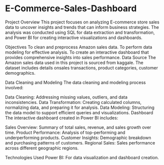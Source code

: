 # E-Commerce-Sales-Dashboard
Project Overview This project focuses on analyzing E-commerce store sales data to uncover insights and trends that can inform business strategies. The analysis was conducted using SQL for data extraction and transformation, and Power BI for creating interactive visualizations and dashboards.

Objectives To clean and preprocess Amazon sales data. To perform data modeling for effective analysis. To create an interactive dashboard that provides comprehensive insights into sales performance. Data Source The Amazon sales data used in this project is sourced from kaggale. The dataset includes details onsales transactions, product categories, customer demographics.

Data Cleaning and Modeling The data cleaning and modeling process involved:

Data Cleaning: Addressing missing values, outliers, and data inconsistencies. Data Transformation: Creating calculated columns, normalizing data, and preparing it for analysis. Data Modeling: Structuring the data model to support efficient queries and visualizations. Dashboard The interactive dashboard created in Power BI includes:

Sales Overview: Summary of total sales, revenue, and sales growth over time. Product Performance: Analysis of top-performing and underperforming products. Customer Insights: Demographic breakdown and purchasing patterns of customers. Regional Sales: Sales performance across different geographic regions.

Technologies Used Power BI: For data visualization and dashboard creation.
